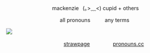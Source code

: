 ⠀⠀⠀⠀⠀⠀⠀⠀⠀⠀⠀⠀⠀⠀⠀⠀⠀⠀mackenzie⠀(｡>﹏<) cupid + others

 ⠀⠀⠀⠀⠀⠀⠀⠀⠀⠀⠀⠀⠀⠀⠀⠀⠀⠀⠀⠀all pronouns ⠀⠀⠀ any terms
 
⠀⠀⠀⠀⠀⠀![](https://i.pinimg.com/564x/eb/63/c6/eb63c688d7066b27fb768dfa41bd1ea9.jpg) 

⠀⠀⠀⠀⠀⠀⠀⠀⠀⠀⠀⠀⠀⠀⠀⠀⠀⠀⠀⠀⠀[strawpage](https://nyankoushi.straw.page/)⠀⠀⠀⠀⠀⠀[pronouns.cc](https://pronouns.cc/@cupidtear)
